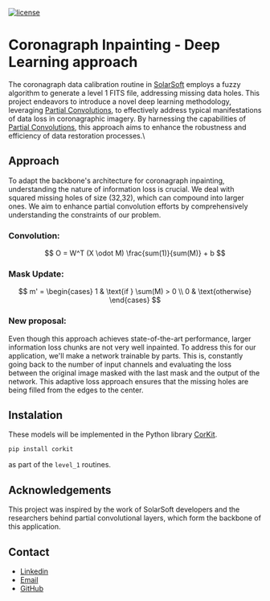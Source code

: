 [![license](https://img.shields.io/badge/License-MIT-yellow.svg)](https://opensource.org/licenses/MIT)


# Coronagraph Inpainting - Deep Learning approach
The coronagraph data calibration routine in [SolarSoft](https://www.lmsal.com/solarsoft/) employs a fuzzy algorithm to generate a level 1 FITS file, addressing missing data holes. This project endeavors to introduce a novel deep learning methodology, leveraging [Partial Convolutions](https://arxiv.org/abs/1804.07723), to effectively address typical manifestations of data loss in coronagraphic imagery. By harnessing the capabilities of [Partial Convolutions](https://arxiv.org/abs/1804.07723), this approach aims to enhance the robustness and efficiency of data restoration processes.\
## Approach
To adapt the backbone's architecture for coronagraph inpainting, understanding the nature of information loss is crucial. We deal with squared missing holes of size (32,32), which can compound into larger ones. We aim to enhance partial convolution efforts by comprehensively understanding the constraints of our problem.

### Convolution:

$$
O = W^T (X \odot M) \frac{sum(1)}{sum(M)} + b
$$

### Mask Update:

$$
m' = \begin{cases} 
1 & \text{if } \sum(M) > 0 \\
0 & \text{otherwise}
\end{cases}
$$

### New proposal:
Even though this approach achieves state-of-the-art performance, larger information loss chunks are not very well inpainted. To address this for our application, we'll make a network trainable by parts. This is, constantly going back to the number of input channels and evaluating the loss between the original image masked with the last mask and the output of the network. This adaptive loss approach ensures that the missing holes are being filled from the edges to the center.

## Instalation

These models will be implemented in the Python library [CorKit](https://github.com/Jorgedavyd/corkit).
```bash
pip install corkit
```
as part of the `level_1` routines.

## Acknowledgements

This project was inspired by the work of SolarSoft developers and the researchers behind partial convolutional layers, which form the backbone of this application.

## Contact  

- [Linkedin](https://www.linkedin.com/in/jorge-david-enciso-mart%C3%ADnez-149977265/)
- [Email](jorged.encyso@gmail.com)
- [GitHub](https://github.com/Jorgedavyd)